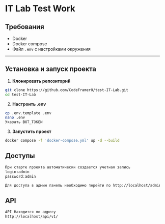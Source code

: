# IT Lab Test Work

## Требования
- Docker
- Docker compose
- Файл `.env` с настройками окружения

---

## Установка и запуск проекта

1. **Клонировать репозиторий**
```bash
git clone https://github.com/CodeFramer0/test-IT-Lab.git
cd test-IT-Lab
```

2. **Настроить .env**
```bash
cp .env.template .env
nano .env
Указать BOT_TOKEN
```


3. **Запустить проект**
```bash
docker compose -f 'docker-compose.yml' up -d --build 
```
## Доступы
```bash
При старте проекта автоматически создается учетная запись
login:admin
password:admin

Для доступа в админ панель необходимо перейти по http://localhost/admin/
```
## API
```bash
API Находится по адресу 
http://localhost/api/v1/
```
